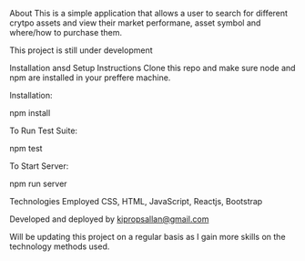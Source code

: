 About
This is a simple application that allows a user to search for different crytpo assets and view their market performane, asset symbol and where/how to purchase them.

This project is still under development

Installation ansd Setup Instructions
Clone this repo and make sure node and npm are installed in your preffere machine.

Installation:

npm install

To Run Test Suite:

npm test

To Start Server:

npm run server


Technologies Employed
CSS, HTML, JavaScript, Reactjs, Bootstrap

Developed and deployed by kipropsallan@gmail.com


Will be updating this project on a regular basis as I gain more skills on the technology methods used.

